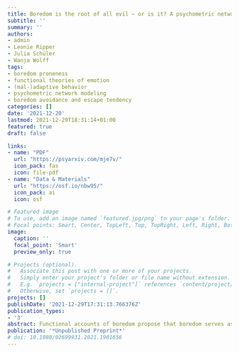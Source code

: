 ```yaml
---
title: Boredom is the root of all evil — or is it? A psychometric network approach to individual differences in behavioral responses to boredom
subtitle: ''
summary: ''
authors:
- admin
- Leonie Ripper
- Julia Schüler
- Wanja Wolff
tags:
- boredom proneness
- functional theories of emotion
- (mal-)adaptive behavior
- psychometric network modeling
- boredom avoidance and escape tendency
categories: []
date: '2021-12-20'
lastmod: 2021-12-29T18:31:14+01:00
featured: true
draft: false

links:
- name: "PDF"
  url: "https://psyarxiv.com/mje7v/"
  icon_pack: fas
  icon: file-pdf
- name: "Data & Materials"
  url: "https://osf.io/nbw95/"
  icon_pack: ai
  icon: osf

# Featured image
# To use, add an image named `featured.jpg/png` to your page's folder.
# Focal points: Smart, Center, TopLeft, Top, TopRight, Left, Right, BottomLeft, Bottom, BottomRight.
image:
  caption: ''
  focal_point: 'Smart'
  preview_only: true

# Projects (optional).
#   Associate this post with one or more of your projects.
#   Simply enter your project's folder or file name without extension.
#   E.g. `projects = ["internal-project"]` references `content/project/deep-learning/index.md`.
#   Otherwise, set `projects = []`.
projects: []
publishDate: '2021-12-29T17:31:13.766376Z'
publication_types:
- '3'
abstract: Functional accounts of boredom propose that boredom serves as an impartial signal to change something about the current situation, which should give rise to adaptive and maladaptive behavior alike. This contrasts with research on boredom proneness, which has overwhelmingly shown associations with maladaptive behavior. To shed light on this discrepancy, we disentangled boredom proneness from individual differences in (1) the urge to avoid and escape boredom and (2) adaptive and maladaptive ways of dealing with boredom. In a high-powered study (N = 636), psychometric network modeling revealed tight associations between boredom proneness and less adaptive and (especially) more maladaptive ways of dealing with boredom. However, its associations with the urge to avoid and escape boredom were rather weak. Importantly, a higher urge to avoid and escape boredom was linked not only to more maladaptive but also to more adaptive ways of dealing with boredom. This pattern of results was robust across various specific behaviors that have previously been linked to boredom. Our findings provide novel evidence for functional accounts of boredom from an individual difference perspective, cautioning against a shallow view of boredom as a purely maladaptive experience.
publication: '*Unpublished Preprint*'
# doi: 10.1080/02699931.2021.1901656
---
```


